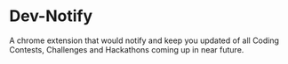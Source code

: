 # Dev-Notify
A chrome extension that would notify and keep you updated of all Coding Contests, Challenges and Hackathons coming up in near future.
